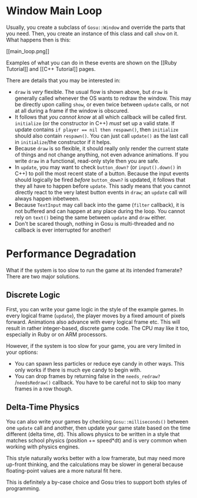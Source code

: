 # Window Main Loop

Usually, you create a subclass of `Gosu::Window` and override the parts that you need. Then, you create an instance of this class and call `show` on it. What happens then is this:

[[main_loop.png]]

Examples of what you can do in these events are shown on the [[Ruby Tutorial]] and [[C++ Tutorial]] pages.

There are details that you may be interested in:

  * `draw` is _very_ flexible. The usual flow is shown above, but `draw` is generally called whenever the OS wants to redraw the window. This may be directly upon calling `show`, or even twice between `update` calls, or not at all during a frame if the window is obscured.
  * It follows that _you cannot know_ at all which callback will be called first. `initialize` (or the constructor in C++) _must_ set up a valid state. If update contains `if player == nil then respawn()`, then `initialize` should also contain `respawn()`. You can just call `update()` as the last call in `initialize`/the constructor if it helps.
  * Because `draw` is so flexible, it should really only render the current state of things and not change anything, not even advance animations. If you write `draw` in a functional, read-only style then you are safe.
  * In `update`, you may want to check `button_down?` (or `input().down()` in C++) to poll the most recent state of a button. Because the input events should logically be fired _before_ `button_down?` is updated, it follows that they all have to happen before `update`. This sadly means that you cannot directly react to the very latest button events in `draw`; an `update` call will always happen inbetween.
  * Because `TextInput` may call back into the game (`filter` callback), it is not buffered and can happen at any place during the loop. You cannot rely on `text()` being the same between `update` and `draw` either.
  * Don't be scared though, nothing in Gosu is multi-threaded and no callback is ever interrupted for another!

# Performance Degradation

What if the system is too slow to run the game at its intended framerate? There are two major solutions.

## Discrete Logic

First, you can write your game logic in the style of the example games. In every logical frame (`update`), the player moves by a fixed amount of pixels forward. Animations also advance with every logical frame etc. This will result in rather integer-based, discrete game code. The CPU may like it too, especially in Ruby or on ARM processors.

However, if the system is too slow for your game, you are very limited in your options:

  * You can spawn less particles or reduce eye candy in other ways. This only works if there is much eye candy to begin with.
  * You can drop frames by returning false in the `needs_redraw? `/`needsRedraw()` callback. You have to be careful not to skip too many frames in a row though.

## Delta-Time Physics

You can also write your games by checking `Gosu::milliseconds()` between one `update` call and another, then update your game state based on the time different (delta time, dt). This allows physics to be written in a style that matches school physics (position += speed*dt) and is very common when working with physics engines.

This style naturally works better with a low framerate, but may need more up-front thinking, and the calculations may be slower in general because floating-point values are a more natural fit here.

This is definitely a by-case choice and Gosu tries to support both styles of programming.
